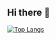 ## Hi there 👋

<!--
**anryts/anryts** is a ✨ _special_ ✨ repository because its `README.md` (this file) appears on your GitHub profile.

Here are some ideas to get you started:

- 🔭 I’m currently working on ...
- 🌱 I’m currently learning ...
- 👯 I’m looking to collaborate on ...
- 🤔 I’m looking for help with ...
- 💬 Ask me about ...
- 📫 How to reach me: ...
- 😄 Pronouns: ...
- ⚡ Fun fact: ...
-->


<!-- [![Andrii Hrytsenko profile views](https://u8views.com/api/v1/github/profiles/73461908/views/day-week-month-total-count.svg)](https://u8views.com/github/anryts)
-->
[![Top Langs](https://github-readme-stats.vercel.app/api/top-langs/?username=anryts&layout=donut&hide=jupyter%20notebook,bash,html,sql,css,javascript,dockerfile,cmake,makefile,powershell,scss)](https://github.com/anryts/github-readme-stats)


